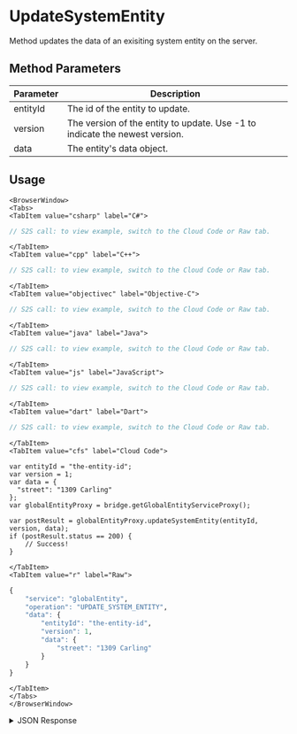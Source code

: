 # UpdateSystemEntity

Method updates the data of an exisiting system entity on the server.

<PartialServop service_name="globalEntity" operation_name="UPDATE_SYSTEM_ENTITY" />

## Method Parameters

| Parameter | Description                                                                 |
| --------- | --------------------------------------------------------------------------- |
| entityId  | The id of the entity to update.                                             |
| version   | The version of the entity to update. Use -1 to indicate the newest version. |
| data      | The entity's data object.                                                   |

## Usage

```mdx-code-block
<BrowserWindow>
<Tabs>
<TabItem value="csharp" label="C#">
```

```csharp
// S2S call: to view example, switch to the Cloud Code or Raw tab.
```

```mdx-code-block
</TabItem>
<TabItem value="cpp" label="C++">
```

```cpp
// S2S call: to view example, switch to the Cloud Code or Raw tab.
```

```mdx-code-block
</TabItem>
<TabItem value="objectivec" label="Objective-C">
```

```objectivec
// S2S call: to view example, switch to the Cloud Code or Raw tab.
```

```mdx-code-block
</TabItem>
<TabItem value="java" label="Java">
```

```java
// S2S call: to view example, switch to the Cloud Code or Raw tab.
```

```mdx-code-block
</TabItem>
<TabItem value="js" label="JavaScript">
```

```javascript
// S2S call: to view example, switch to the Cloud Code or Raw tab.
```

```mdx-code-block
</TabItem>
<TabItem value="dart" label="Dart">
```

```dart
// S2S call: to view example, switch to the Cloud Code or Raw tab.
```

```mdx-code-block
</TabItem>
<TabItem value="cfs" label="Cloud Code">
```

```cfscript
var entityId = "the-entity-id";
var version = 1;
var data = {
  "street": "1309 Carling"
};
var globalEntityProxy = bridge.getGlobalEntityServiceProxy();

var postResult = globalEntityProxy.updateSystemEntity(entityId, version, data);
if (postResult.status == 200) {
    // Success!
}
```

```mdx-code-block
</TabItem>
<TabItem value="r" label="Raw">
```

```r
{
	"service": "globalEntity",
	"operation": "UPDATE_SYSTEM_ENTITY",
	"data": {
		"entityId": "the-entity-id",
		"version": 1,
		"data": {
			"street": "1309 Carling"
		}
	}
}
```

```mdx-code-block
</TabItem>
</Tabs>
</BrowserWindow>
```

<details>
<summary>JSON Response</summary>

```json
{
    "data": {
        "response": {
            "data": {
                "gameId": "22198",
                "entityIndexedId": null,
                "timeToLive": 0,
                "createdAt": 1498850247510,
                "entityType": "address",
                "entityId": "4b2f1cba-cc52-4d3c-8663-ff540ee48a38",
                "acl": {
                    "other": 2
                },
                "ownerId": null,
                "version": 2,
                "expiresAt": 9223372036854776000,
                "updatedAt": 1498850536733
            },
            "status": 200
        },
        "success": true
    },
    "status": 200
}
```

</details>
